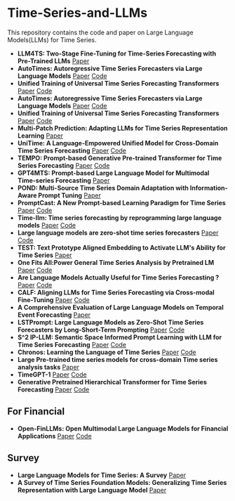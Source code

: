 # Time-Series-and-LLMs

This repository contains the code and paper on Large Language Models(LLMs) for Time Series.





- **LLM4TS: Two-Stage Fine-Tuning for Time-Series Forecasting with Pre-Trained LLMs** [Paper](https://arxiv.org/pdf/2308.08469)
- **AutoTimes: Autoregressive Time Series Forecasters via Large Language Models** [Paper](https://arxiv.org/abs/2402.02370) [Code](https://github.com/thuml/AutoTimes)
- **Unified Training of Universal Time Series Forecasting Transformers** [Paper](https://arxiv.org/pdf/2402.02592) [Code](https://github.com/SalesforceAIResearch/uni2ts)
- **AutoTimes: Autoregressive Time Series Forecasters via Large Language Models** [Paper](https://arxiv.org/pdf/2402.02370) [Code](https://github.com/thuml/AutoTimes)
- **Unified Training of Universal Time Series Forecasting Transformers** [Paper](https://arxiv.org/pdf/2402.02592) [Code](https://github.com/SalesforceAIResearch/uni2ts)
- **Multi-Patch Prediction: Adapting LLMs for Time Series Representation Learning** [Paper](https://arxiv.org/pdf/2402.04852)
- **UniTime: A Language-Empowered Unified Model for Cross-Domain Time Series Forecasting** [Paper](https://arxiv.org/pdf/2310.09751v1) [Code](https://github.com/liuxu77/UniTime)
- **TEMPO: Prompt-based Generative Pre-trained Transformer for Time Series Forecasting** [Paper](https://arxiv.org/pdf/2310.04948) [Code](https://github.com/liaoyuhua/tempo-pytorch)
- **GPT4MTS: Prompt-based Large Language Model for Multimodal Time-series Forecasting** [Paper](https://ojs.aaai.org/index.php/AAAI/article/view/30383) 
- **POND: Multi-Source Time Series Domain Adaptation with Information-Aware Prompt Tuning** [Paper](https://arxiv.org/pdf/2312.12276)
- **PromptCast: A New Prompt-based Learning Paradigm for Time Series** [Paper](https://arxiv.org/pdf/2210.08964) [Code](https://github.com/HaoUNSW/PISA)
- **Time-llm: Time series forecasting by reprogramming large language models** [Paper](https://arxiv.org/pdf/2310.01728) [Code](https://github.com/KimMeen/Time-LLM)
- **Large language models are zero-shot time series forecasters** [Paper](https://arxiv.org/pdf/2310.07820) [Code](https://github.com/ngruver/llmtime)
- **TEST: Text Prototype Aligned Embedding to Activate LLM's Ability for Time Series** [Paper](https://arxiv.org/pdf/2308.08241)
- **One Fits All:Power General Time Series Analysis by Pretrained LM** [Paper](https://arxiv.org/abs/2302.11939) [Code](https://github.com/DAMO-DI-ML/NeurIPS2023-One-Fits-All)
- **Are Language Models Actually Useful for Time Series Forecasting ?** [Paper](https://arxiv.org/abs/2406.16964) [Code](https://github.com/BennyTMT/LLMsForTimeSeries)
- **CALF: Aligning LLMs for Time Series Forecasting via Cross-modal Fine-Tuning** [Paper](https://arxiv.org/abs/2403.07300) [Code](https://github.com/Hank0626/CALF)
- **A Comprehensive Evaluation of Large Language Models on Temporal Event Forecasting** [Paper](https://arxiv.org/abs/2407.11638)
- **LSTPrompt: Large Language Models as Zero-Shot Time Series Forecasters by Long-Short-Term Prompting** [Paper](https://arxiv.org/abs/2402.16132) [Code](https://github.com/AdityaLab/lstprompt)
- **S^2 IP-LLM: Semantic Space Informed Prompt Learning with LLM for Time Series Forecasting** [Paper](https://openreview.net/pdf/568edbc383b2ceee18b616f74dba317d75bfe123.pdf) [Code](https://github.com/panzijie825/s2ip-llm)
- **Chronos: Learning the Language of Time Series** [Paper](https://arxiv.org/abs/2403.07815) [Code](https://github.com/amazon-science/chronos-forecasting)
- **Large Pre-trained time series models for cross-domain Time series analysis tasks** [Paper](https://arxiv.org/pdf/2311.11413)
- **TimeGPT-1** [Paper](https://arxiv.org/abs/2310.03589) [Code](https://github.com/Nixtla/nixtla)
- **Generative Pretrained Hierarchical Transformer for Time Series Forecasting** [Paper](https://arxiv.org/abs/2402.16516) [Code](https://github.com/icantnamemyself/GPHT)

## For Financial
- **Open-FinLLMs: Open Multimodal Large Language Models for Financial Applications** [Paper](https://arxiv.org/abs/2408.11878) [Code](https://github.com/The-FinAI/PIXIU)

## Survey
- **Large Language Models for Time Series: A Survey** [Paper](https://arxiv.org/abs/2402.01801)
- **A Survey of Time Series Foundation Models: Generalizing Time Series Representation with Large Language Model** [Paper](https://arxiv.org/abs/2405.02358)
